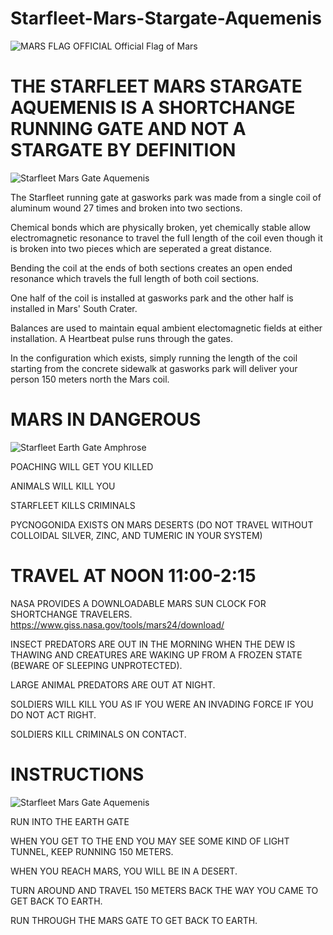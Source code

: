 # Starfleet-Mars-Stargate-Aquemenis
![MARS FLAG OFFICIAL](https://raw.githubusercontent.com/CoryAndrewHofstad/Starfleet-Mars-Stargate-Aquemenis/master/Mars/MARS-FLAG-OFFICIAL.jpg) Official Flag of Mars
# THE STARFLEET MARS STARGATE AQUEMENIS IS A SHORTCHANGE RUNNING GATE AND NOT A STARGATE BY DEFINITION

![Starfleet Mars Gate Aquemenis](https://raw.githubusercontent.com/CoryAndrewHofstad/Starfleet-Mars-Stargate-Aquemenis/master/Earth%20Running%20Gate/images/Google%20Maps/Screen%20Shot%202020-01-29%20at%202.50.27%20PM.png)

The Starfleet running gate at gasworks park was made from a single coil of aluminum wound 27 times and broken into two sections.

Chemical bonds which are physically broken, yet chemically stable allow electromagnetic resonance to travel the full length of the coil even though it is broken into two pieces which are seperated a great distance.

Bending the coil at the ends of both sections creates an open ended resonance which travels the full length of both coil sections.

One half of the coil is installed at gasworks park and the other half is installed in Mars' South Crater.

Balances are used to maintain equal ambient electomagnetic fields at either installation. A Heartbeat pulse runs through the gates.



In the configuration which exists, simply running the length of the coil starting from the concrete sidewalk at gasworks park will deliver your person 150 meters north the Mars coil.

# MARS IN DANGEROUS

![Starfleet Earth Gate Amphrose](https://raw.githubusercontent.com/CoryAndrewHofstad/Starfleet-Mars-Stargate-Aquemenis/master/Mars%20Running%20Gates/Screen%20Shot%202020-01-29%20at%203.58.09%20PM.png)

POACHING WILL GET YOU KILLED

ANIMALS WILL KILL YOU

STARFLEET KILLS CRIMINALS

PYCNOGONIDA EXISTS ON MARS DESERTS (DO NOT TRAVEL WITHOUT COLLOIDAL SILVER, ZINC, AND TUMERIC IN YOUR SYSTEM)

# TRAVEL AT NOON 11:00-2:15
NASA PROVIDES A DOWNLOADABLE MARS SUN CLOCK FOR SHORTCHANGE TRAVELERS.
https://www.giss.nasa.gov/tools/mars24/download/

INSECT PREDATORS ARE OUT IN THE MORNING WHEN THE DEW IS THAWING AND CREATURES ARE WAKING UP FROM A FROZEN STATE (BEWARE OF SLEEPING UNPROTECTED).

LARGE ANIMAL PREDATORS ARE OUT AT NIGHT.

SOLDIERS WILL KILL YOU AS IF YOU WERE AN INVADING FORCE IF YOU DO NOT ACT RIGHT.

SOLDIERS KILL CRIMINALS ON CONTACT.

# INSTRUCTIONS

![Starfleet Mars Gate Aquemenis](https://raw.githubusercontent.com/CoryAndrewHofstad/Starfleet-Mars-Stargate-Aquemenis/master/Earth%20Running%20Gate/images/Google%20Maps/Screen%20Shot%202020-01-29%20at%202.52.32%20PM.png)

RUN INTO THE EARTH GATE

WHEN YOU GET TO THE END YOU MAY SEE SOME KIND OF LIGHT TUNNEL, KEEP RUNNING 150 METERS.

WHEN YOU REACH MARS, YOU WILL BE IN A DESERT.

TURN AROUND AND TRAVEL 150 METERS BACK THE WAY YOU CAME TO GET BACK TO EARTH.

RUN THROUGH THE MARS GATE TO GET BACK TO EARTH.

